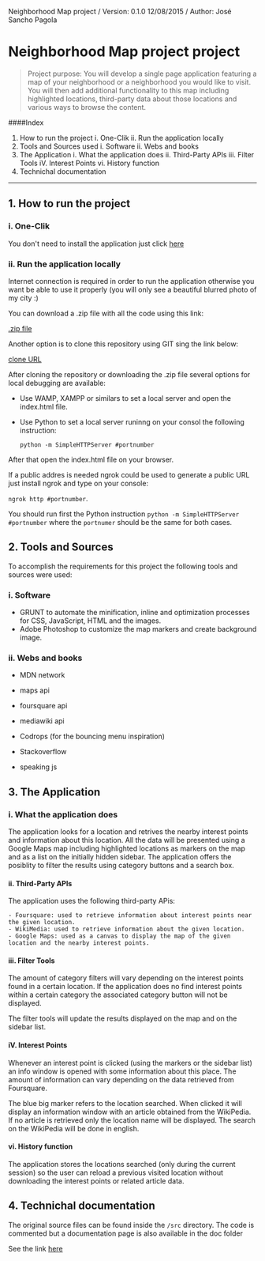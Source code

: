 Neighborhood Map project / Version: 0.1.0 12/08/2015 / Author: José Sancho Pagola

# Neighborhood Map project project

>Project purpose: You will develop a single page application featuring a map of your neighborhood or a neighborhood you would like to visit. You will then add additional functionality to this map including highlighted locations, third-party data about those locations and various ways to browse the content.



####Index

1. How to run the project
  i. One-Clik
  ii. Run the application locally
2. Tools and Sources used
  i. Software
  ii. Webs and books
3. The Application
  i. What the application does
  ii. Third-Party APIs
  iii. Filter Tools
  iV. Interest Points
  vi. History function
4. Technichal documentation

---

## 1. How to run the project

### i. One-Clik

You don't need to install the application just click [here](http://josespv.github.io/frontend-nanodegree-neighborhood-map/)

### ii. Run the application locally

Internet connection is required in order to run the application otherwise you want be able to use it properly (you will only see a beautiful blurred photo of my city :)

You can download a .zip file with all the code using this link:

  [.zip file](https://github.com/JoseSPV/frontend-nanodegree-neighborhood-map/archive/master.zip)

Another option is to clone this repository using GIT sing the link below:

  [clone URL](https://github.com/JoseSPV/frontend-nanodegree-neighborhood-map.git)

After cloning the repository or downloading the .zip file several options for local debugging are available:

- Use WAMP, XAMPP or similars to set a local server and open the index.html file.

- Use Python to set a local server runinng on your consol the following instruction:

  `python -m SimpleHTTPServer #portnumber`

After that open the index.html file on your browser.

If a public addres is needed ngrok could be used to generate a public URL just install ngrok and type on your console:

 `ngrok http #portnumber`.

 You should run first the Python instruction `python -m SimpleHTTPServer #portnumber` where the `portnumer` should be the same for both cases.

## 2. Tools and Sources

To accomplish the requirements for this project the following tools and sources were used:

### i. Software

- GRUNT to automate the minification, inline and optimization processes for CSS, JavaScript, HTML and the images.
- Adobe Photoshop to customize the map markers and create background image.

### ii. Webs and books

- MDN network
- maps api
- foursquare api
- mediawiki api
- Codrops (for the bouncing menu inspiration)
- Stackoverflow

- speaking js

## 3. The Application

### i. What the application does

The application looks for a location and retrives the nearby interest points and information about this location. All the data will be presented using a Google Maps map including highlighted locations as markers on the map and as a list on the initially hidden sidebar. The application offers the posiblity to filter the results using category buttons and a search box.

#### ii. Third-Party APIs

The application uses the following third-party APis:

	- Foursquare: used to retrieve information about interest points near the given location.
	- WikiMedia: used to retrieve information about the given location.
	- Google Maps: used as a canvas to display the map of the given location and the nearby interest points.


#### iii. Filter Tools

The amount of category filters will vary depending on the interest points found in a certain location. If the application does no find interest points within a certain category the
associated category button will not be displayed.

The filter tools will update the results displayed on the map and on the sidebar list.

#### iV. Interest Points

Whenever an interest point is clicked (using the markers or the sidebar list) an info window is opened with some information about this place. The amount of information can vary depending on the data retrieved from Foursquare.

The blue big marker refers to the location searched. When clicked it will display an information window with an article obtained from the WikiPedia. If no article is retrieved only the location name will be displayed. The search on the WikiPedia will be done in english.

#### vi. History function

The application stores the locations searched (only during the current session) so the user can reload a previous visited location without downloading the interest points or related article data.

## 4. Technichal documentation

The original source files can be found inside the `/src` directory. The code is commented but a documentation page is also available in the doc folder

See the link [here](https://github.com/JoseSPV/frontend-nanodegree-neighborhood-map/doc/index.html)